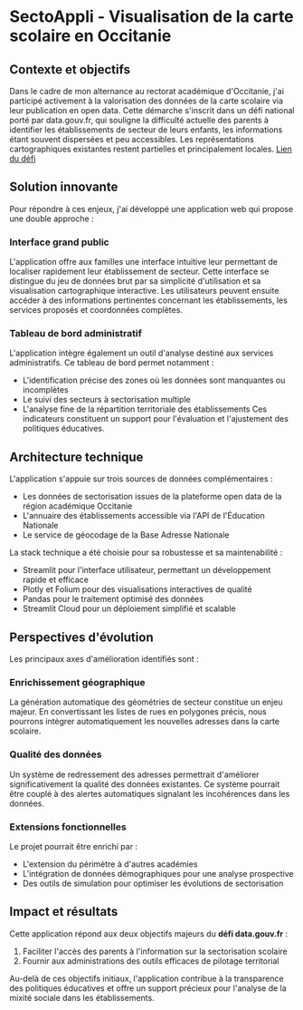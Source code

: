 # SectoAppli - Visualisation de la carte scolaire en Occitanie

## Contexte et objectifs

Dans le cadre de mon alternance au rectorat académique d'Occitanie, j'ai participé activement à la valorisation des données de la carte scolaire via leur publication en open data.
Cette démarche s'inscrit dans un défi national porté par data.gouv.fr, qui souligne la difficulté actuelle des parents à identifier les établissements de secteur de leurs enfants, les informations étant souvent dispersées et peu accessibles. Les représentations cartographiques existantes restent partielles et principalement locales. [Lien du défi](https://defis.data.gouv.fr/defis/carte-scolaire)

## Solution innovante

Pour répondre à ces enjeux, j'ai développé une application web qui propose une double approche :

### Interface grand public

L'application offre aux familles une interface intuitive leur permettant de localiser rapidement leur établissement de secteur. Cette interface se distingue du jeu de données brut par sa simplicité d'utilisation et sa visualisation cartographique interactive. Les utilisateurs peuvent ensuite accéder à des informations pertinentes concernant les établissements, les services proposés et coordonnées complètes.

### Tableau de bord administratif

L'application intègre également un outil d'analyse destiné aux services administratifs. Ce tableau de bord permet notamment :

- L'identification précise des zones où les données sont manquantes ou incomplètes
- Le suivi des secteurs à sectorisation multiple
- L'analyse fine de la répartition territoriale des établissements
  Ces indicateurs constituent un support pour l'évaluation et l'ajustement des politiques éducatives.

## Architecture technique

L'application s'appuie sur trois sources de données complémentaires :

- Les données de sectorisation issues de la plateforme open data de la région académique Occitanie
- L'annuaire des établissements accessible via l'API de l'Éducation Nationale
- Le service de géocodage de la Base Adresse Nationale

La stack technique a été choisie pour sa robustesse et sa maintenabilité :

- Streamlit pour l'interface utilisateur, permettant un développement rapide et efficace
- Plotly et Folium pour des visualisations interactives de qualité
- Pandas pour le traitement optimisé des données
- Streamlit Cloud pour un déploiement simplifié et scalable

## Perspectives d'évolution

Les principaux axes d'amélioration identifiés sont :

### Enrichissement géographique

La génération automatique des géométries de secteur constitue un enjeu majeur. En convertissant les listes de rues en polygones précis, nous pourrons intégrer automatiquement les nouvelles adresses dans la carte scolaire.

### Qualité des données

Un système de redressement des adresses permettrait d'améliorer significativement la qualité des données existantes. Ce système pourrait être couplé à des alertes automatiques signalant les incohérences dans les données.

### Extensions fonctionnelles

Le projet pourrait être enrichi par :

- L'extension du périmètre à d'autres académies
- L'intégration de données démographiques pour une analyse prospective
- Des outils de simulation pour optimiser les évolutions de sectorisation

## Impact et résultats

Cette application répond aux deux objectifs majeurs du **défi data.gouv.fr** :

1. Faciliter l'accès des parents à l'information sur la sectorisation scolaire
2. Fournir aux administrations des outils efficaces de pilotage territorial

Au-delà de ces objectifs initiaux, l'application contribue à la transparence des politiques éducatives et offre un support précieux pour l'analyse de la mixité sociale dans les établissements.
